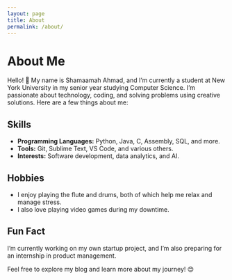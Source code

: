 ```yaml
---
layout: page
title: About
permalink: /about/
---
```


# About Me

Hello! 👋 My name is Shamaamah Ahmad, and I’m currently a student at New York University in my senior year studying Computer Science. I’m passionate about technology, coding, and solving problems using creative solutions. Here are a few things about me:

## Skills
- **Programming Languages:** Python, Java, C, Assembly, SQL, and more.
- **Tools:** Git, Sublime Text, VS Code, and various others.
- **Interests:** Software development, data analytics, and AI.

## Hobbies
- I enjoy playing the flute and drums, both of which help me relax and manage stress.
- I also love playing video games during my downtime.

## Fun Fact
I’m currently working on my own startup project, and I’m also preparing for an internship in product management.

Feel free to explore my blog and learn more about my journey! 😊


